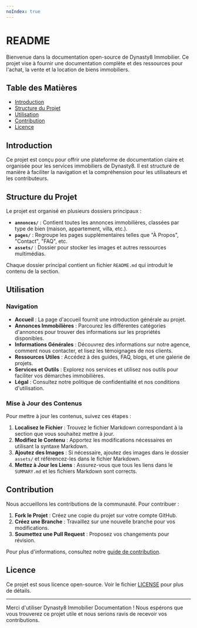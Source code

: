 ```yaml
---
noIndex: true
---
```


# README

Bienvenue dans la documentation open-source de Dynasty8 Immobilier. Ce projet vise à fournir une documentation complète et des ressources pour l'achat, la vente et la location de biens immobiliers.

## Table des Matières

* [Introduction](./#introduction)
* [Structure du Projet](./#structure-du-projet)
* [Utilisation](./#utilisation)
* [Contribution](./#contribution)
* [Licence](./#licence)

## Introduction

Ce projet est conçu pour offrir une plateforme de documentation claire et organisée pour les services immobiliers de Dynasty8. Il est structuré de manière à faciliter la navigation et la compréhension pour les utilisateurs et les contributeurs.

## Structure du Projet

Le projet est organisé en plusieurs dossiers principaux :

* **`annonces/`** : Contient toutes les annonces immobilières, classées par type de bien (maison, appartement, villa, etc.).
* **`pages/`** : Regroupe les pages supplémentaires telles que "À Propos", "Contact", "FAQ", etc.
* **`assets/`** : Dossier pour stocker les images et autres ressources multimédias.

Chaque dossier principal contient un fichier `README.md` qui introduit le contenu de la section.

## Utilisation

### Navigation

* **Accueil** : La page d'accueil fournit une introduction générale au projet.
* **Annonces Immobilières** : Parcourez les différentes catégories d'annonces pour trouver des informations sur les propriétés disponibles.
* **Informations Générales** : Découvrez des informations sur notre agence, comment nous contacter, et lisez les témoignages de nos clients.
* **Ressources Utiles** : Accédez à des guides, FAQ, blogs, et une galerie de projets.
* **Services et Outils** : Explorez nos services et utilisez nos outils pour faciliter vos démarches immobilières.
* **Légal** : Consultez notre politique de confidentialité et nos conditions d'utilisation.

### Mise à Jour des Contenus

Pour mettre à jour les contenus, suivez ces étapes :

1. **Localisez le Fichier** : Trouvez le fichier Markdown correspondant à la section que vous souhaitez mettre à jour.
2. **Modifiez le Contenu** : Apportez les modifications nécessaires en utilisant la syntaxe Markdown.
3. **Ajoutez des Images** : Si nécessaire, ajoutez des images dans le dossier `assets/` et référencez-les dans le fichier Markdown.
4. **Mettez à Jour les Liens** : Assurez-vous que tous les liens dans le `SUMMARY.md` et les fichiers Markdown sont corrects.

## Contribution

Nous accueillons les contributions de la communauté. Pour contribuer :

1. **Fork le Projet** : Créez une copie du projet sur votre compte GitHub.
2. **Créez une Branche** : Travaillez sur une nouvelle branche pour vos modifications.
3. **Soumettez une Pull Request** : Proposez vos changements pour révision.

Pour plus d'informations, consultez notre [guide de contribution](CONTRIBUTING.md).

## Licence

Ce projet est sous licence open-source. Voir le fichier [LICENSE](LICENSE/) pour plus de détails.

***

Merci d'utiliser Dynasty8 Immobilier Documentation ! Nous espérons que vous trouverez ce projet utile et nous serions ravis de recevoir vos contributions.
